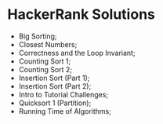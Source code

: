 # HackerRank Solutions

- Big Sorting;
- Closest Numbers;
- Correctness and the Loop Invariant;
- Counting Sort 1;
- Counting Sort 2;
- Insertion Sort (Part 1);
- Insertion Sort (Part 2);
- Intro to Tutorial Challenges;
- Quicksort 1 (Partition);
- Running Time of Algorithms;